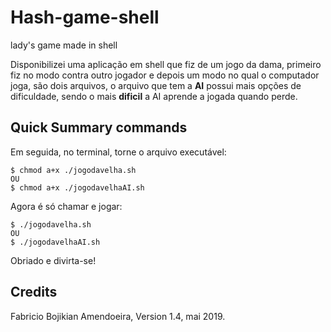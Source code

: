 # Hash-game-shell
lady's game made in shell

Disponibilizei uma aplicação em shell que fiz de um jogo da dama, primeiro fiz no modo contra  outro jogador e depois um modo no qual o computador joga, são dois arquivos, o arquivo que tem a **AI** possui mais opções de dificuldade, sendo o mais **dificil** a AI aprende a jogada quando perde.

## Quick Summary commands

Em seguida, no terminal, torne o arquivo executável:

```
$ chmod a+x ./jogodavelha.sh
OU
$ chmod a+x ./jogodavelhaAI.sh
```

Agora é só chamar e jogar:

```
$ ./jogodavelha.sh
OU
$ ./jogodavelhaAI.sh
```

Obriado e divirta-se!

## Credits

Fabricio Bojikian Amendoeira, Version 1.4, mai 2019.
